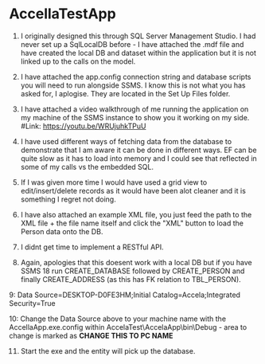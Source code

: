 # AccellaTestApp

1. I originally designed this through SQL Server Management Studio. I had never set up a SqlLocalDB before - I have attached the .mdf file and have created the local DB and dataset within
the application but it is not linked up to the calls on the model. 

2. I have attached the app.config connection string and database scripts you will need to run alongside SSMS. I know this is not what you has asked for, I aplogise. They are located in the Set Up Files folder.

3. I have attached a video walkthrough of me running the application on my machine of the SSMS instance to show you it working on my side. 
#Link: https://youtu.be/WRUjuhkTPuU

4. I have used different ways of fetching data from the database to demonstrate that I am aware it can be done in different ways. EF can be quite slow as it has to load into
memory and I could see that reflected in some of my calls vs the embedded SQL.

5. If I was given more time I would have used a grid view to edit/insert/delete records as it would have been alot cleaner and it is something I regret not doing.

6. I have also attached an example XML file, you just feed the path to the XML file + the file name itself and click the "XML" button to load the Person data onto the DB.

7. I didnt get time to implement a RESTful API. 

8. Again, apologies that this doesent work with a local DB but if you have SSMS 18 run CREATE_DATABASE followed by CREATE_PERSON and finally CREATE_ADDRESS (as this has FK relation to TBL_PERSON). 

9: Data Source=DESKTOP-D0FE3HM;Initial Catalog=Accela;Integrated Security=True

10: Change the Data Source above to your machine name with the AccellaApp.exe.config within AccelaTest\AccelaApp\bin\Debug - area to change is marked as **CHANGE THIS TO PC NAME**

11. Start the exe and the entity will pick up the database.


